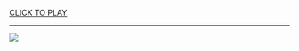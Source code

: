 
<a href="https://premium76.site?title=nfl_game_day_pins&ref=13M">CLICK TO PLAY</a></h3>
<hr>

<a href="https://premium76.site?title=nfl_game_day_pins&ref=13M"><img src="https://clearcache.store/games.png"></a>


